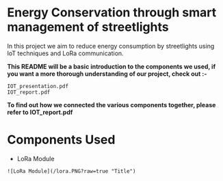# Energy Conservation through smart management of streetlights
In this project we aim to reduce energy consumption by streetlights using IoT techniques and LoRa communication.

**This README will be a basic introduction to the components we used, if you want a more thorough understanding of our project, check out :-**
```
IOT_presentation.pdf
IOT_report.pdf

```
**To find out how we connected the various components together, please refer to IOT_report.pdf**

# Components Used

- LoRa Module
```
![LoRa Module](/lora.PNG?raw=true "Title")

```

